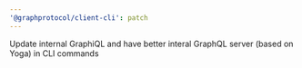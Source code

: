 ```yaml
---
'@graphprotocol/client-cli': patch
---
```


Update internal GraphiQL and have better interal GraphQL server (based on Yoga) in CLI commands
